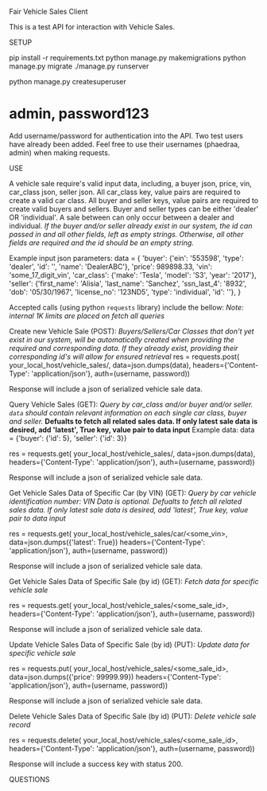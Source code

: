 Fair Vehicle Sales Client


This is a test API for interaction with Vehicle Sales.


SETUP

pip install -r requirements.txt
python manage.py makemigrations
python manage.py migrate
./manage.py runserver

python manage.py createsuperuser
# admin, password123
Add username/password for authentication into the API. Two test users have already been added. Feel free to use their usernames (phaedraa, admin) when making requests.

USE

A vehicle sale require's valid input data, including, a buyer json, price, vin, car_class json,
seller json. All car_class key, value pairs are required to create a valid car class. All
buyer and seller keys, value pairs are required to create valid buyers and sellers.
Buyer and seller types can be either 'dealer' OR 'individual'. A sale between can only
occur between a dealer and individual.
*If the buyer and/or seller already exist in our system, the id can passed in and all other fields,
left as empty strings. Otherwise, all other fields are required and the id should be an empty string.*

Example input json parameters:
    data = {
        'buyer': {'ein': '553598', 'type': 'dealer', 'id': '', 'name': 'DealerABC'},
        'price': 989898.33,
        'vin': 'some_17_digit_vin',
        'car_class': {'make': 'Tesla', 'model': 'S3', 'year': '2017'},
        'seller': {'first_name': 'Alisia', 'last_name': 'Sanchez', 'ssn_last_4': '8932',
        'dob': '05/30/1967', 'license_no': '123ND5', 'type': 'individual',
        'id': ''},
    }


Accepted calls (using python `requests` library) include the bellow:
*Note: internal 1K limits are placed on fetch all queries*

Create new Vehicle Sale (POST):
*Buyers/Sellers/Car Classes that don't yet exist in our system, will be automatically
created when providing the required and corresponding data. If they already exist, providing
their corresponding id's will allow for ensured retrieval*
res = requests.post(
    your_local_host/vehicle_sales/,
    data=json.dumps(data),
    headers={'Content-Type': 'application/json'},
    auth=(username, password))

Response will include a json of serialized vehicle sale data.

Query Vehicle Sales (GET):
*Query by car_class and/or buyer and/or seller. `data` should contain relevant information
on each single car class, buyer and seller.*
**Defualts to fetch all related sales data. If only 
latest sale data is desired, add 'latest', True key, value pair to
data input**
Example data:
data = {'buyer': {'id': 5}, 'seller': {'id': 3}}

res = requests.get(
    your_local_host/vehicle_sales/,
    data=json.dumps(data),
    headers={'Content-Type': 'application/json'},
    auth=(username, password))

Response will include a json of serialized vehicle sale data.

Get Vehicle Sales Data of Specific Car (by VIN) (GET):
*Query by car vehicle identification number: VIN*
*Data is optional. Defualts to fetch all related sales data. If only 
latest sale data is desired, add 'latest', True key, value pair to
data input*

res = requests.get(
    your_local_host/vehicle_sales/car/<some_vin>,
    data=json.dumps({'latest': True})
    headers={'Content-Type': 'application/json'},
    auth=(username, password))

Response will include a json of serialized vehicle sale data.

Get Vehicle Sales Data of Specific Sale (by id) (GET):
*Fetch data for specific vehicle sale*

res = requests.get(
    your_local_host/vehicle_sales/<some_sale_id>,
    headers={'Content-Type': 'application/json'},
    auth=(username, password))

Response will include a json of serialized vehicle sale data.

Update Vehicle Sales Data of Specific Sale (by id) (PUT):
*Update data for specific vehicle sale*

res = requests.put(
    your_local_host/vehicle_sales/<some_sale_id>,
    data=json.dumps({'price': 99999.99})
    headers={'Content-Type': 'application/json'},
    auth=(username, password))

Response will include a json of serialized vehicle sale data.

Delete Vehicle Sales Data of Specific Sale (by id) (PUT):
*Delete vehicle sale record*

res = requests.delete(
    your_local_host/vehicle_sales/<some_sale_id>,
    headers={'Content-Type': 'application/json'},
    auth=(username, password))

Response will include a success key with status 200.

QUESTIONS
